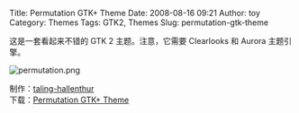 Title: Permutation GTK+ Theme
Date: 2008-08-16 09:21
Author: toy
Category: Themes
Tags: GTK2, Themes
Slug: permutation-gtk-theme

这是一套看起来不错的 GTK 2 主题。注意，它需要 Clearlooks 和 Aurora
主题引擎。

![permutation.png](http://i.linuxtoy.org/i/2008/08/permutation.png)

制作：[taling-hallenthur](http://taling-hallenthur.deviantart.com/)  
下载：[Permutation GTK+
Theme](http://taling-hallenthur.deviantart.com/art/Permutation-GTK-Theme-94948758)
